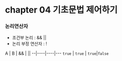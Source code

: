 # chapter 04 기초문법 제어하기
### 논리연산자
- 조건부 논리 : && ||
- 논리 부정 연산자 : !

A | B | && | || 
--|----|----|---
`true` | `true` | `true`|`false`
